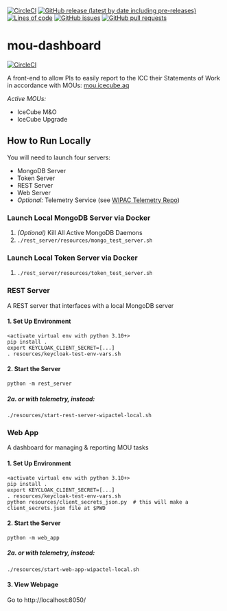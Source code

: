 <!--- Top of README Badges (automated) --->
[![CircleCI](https://img.shields.io/circleci/build/github/WIPACrepo/mou-dashboard)](https://app.circleci.com/pipelines/github/WIPACrepo/mou-dashboard?branch=master&filter=all) [![GitHub release (latest by date including pre-releases)](https://img.shields.io/github/v/release/WIPACrepo/mou-dashboard?include_prereleases)](https://github.com/WIPACrepo/mou-dashboard/) [![Lines of code](https://img.shields.io/tokei/lines/github/WIPACrepo/mou-dashboard)](https://github.com/WIPACrepo/mou-dashboard/) [![GitHub issues](https://img.shields.io/github/issues/WIPACrepo/mou-dashboard)](https://github.com/WIPACrepo/mou-dashboard/issues?q=is%3Aissue+sort%3Aupdated-desc+is%3Aopen) [![GitHub pull requests](https://img.shields.io/github/issues-pr/WIPACrepo/mou-dashboard)](https://github.com/WIPACrepo/mou-dashboard/pulls?q=is%3Apr+sort%3Aupdated-desc+is%3Aopen) 
<!--- End of README Badges (automated) --->
# mou-dashboard

[![CircleCI](https://circleci.com/gh/WIPACrepo/mou-dashboard/tree/master.svg?style=shield)](https://circleci.com/gh/WIPACrepo/mou-dashboard/tree/master)

A front-end to allow PIs to easily report to the ICC their
Statements of Work in accordance with MOUs:
[mou.icecube.aq](https://mou.icecube.aq/)

*Active MOUs:*
- IceCube M&O
- IceCube Upgrade


## How to Run Locally
You will need to launch four servers:
- MongoDB Server
- Token Server
- REST Server
- Web Server
- *Optional:* Telemetry Service (see [WIPAC Telemetry Repo](https://github.com/WIPACrepo/wipac-telemetry-prototype#wipac-telemetry-prototype))

### Launch Local MongoDB Server via Docker
1. *(Optional)* Kill All Active MongoDB Daemons
1. `./rest_server/resources/mongo_test_server.sh`

### Launch Local Token Server via Docker
1. `./rest_server/resources/token_test_server.sh`

### REST Server
A REST server that interfaces with a local MongoDB server

#### 1. Set Up Environment
    <activate virtual env with python 3.10+>
    pip install .
    export KEYCLOAK_CLIENT_SECRET=[...]
    . resources/keycloak-test-env-vars.sh

#### 2. Start the Server
    python -m rest_server

##### 2a. or with telemetry, instead:
    ./resources/start-rest-server-wipactel-local.sh

### Web App
A dashboard for managing & reporting MOU tasks

#### 1. Set Up Environment
    <activate virtual env with python 3.10+>
    pip install .
    export KEYCLOAK_CLIENT_SECRET=[...]
    . resources/keycloak-test-env-vars.sh
    python resources/client_secrets_json.py  # this will make a client_secrets.json file at $PWD

#### 2. Start the Server
    python -m web_app

##### 2a. or with telemetry, instead:
    ./resources/start-web-app-wipactel-local.sh

#### 3. View Webpage
Go to http://localhost:8050/
